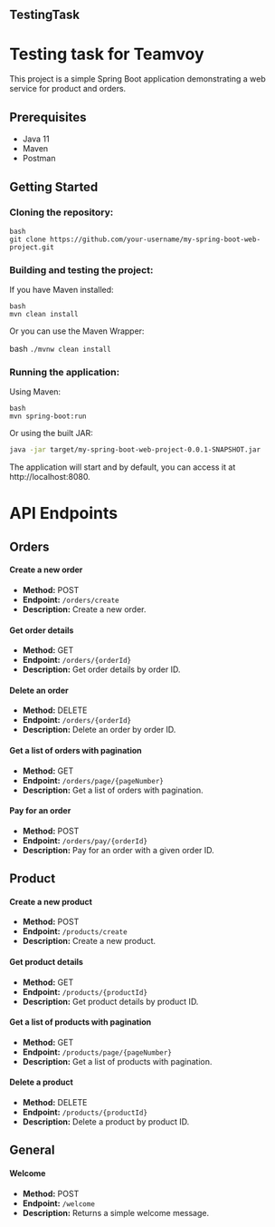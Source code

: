 ## TestingTask
# Testing task for Teamvoy

This project is a simple Spring Boot application demonstrating a web service for product and orders.

## Prerequisites

- Java 11
- Maven
- Postman

## Getting Started

### Cloning the repository:

```
bash
git clone https://github.com/your-username/my-spring-boot-web-project.git
```

### Building and testing the project:

If you have Maven installed:

```
bash
mvn clean install
```

Or you can use the Maven Wrapper:

bash
```./mvnw clean install```

### Running the application:

Using Maven:
```
bash
mvn spring-boot:run
```

Or using the built JAR:

```bash
java -jar target/my-spring-boot-web-project-0.0.1-SNAPSHOT.jar
```

The application will start and by default, you can access it at http://localhost:8080.

# API Endpoints

## Orders

#### Create a new order

- **Method:** POST
- **Endpoint:** `/orders/create`
- **Description:** Create a new order.

#### Get order details

- **Method:** GET
- **Endpoint:** `/orders/{orderId}`
- **Description:** Get order details by order ID.

#### Delete an order

- **Method:** DELETE
- **Endpoint:** `/orders/{orderId}`
- **Description:** Delete an order by order ID.

#### Get a list of orders with pagination

- **Method:** GET
- **Endpoint:** `/orders/page/{pageNumber}`
- **Description:** Get a list of orders with pagination.

#### Pay for an order

- **Method:** POST
- **Endpoint:** `/orders/pay/{orderId}`
- **Description:** Pay for an order with a given order ID.

## Product

#### Create a new product

- **Method:** POST
- **Endpoint:** `/products/create`
- **Description:** Create a new product.

#### Get product details

- **Method:** GET
- **Endpoint:** `/products/{productId}`
- **Description:** Get product details by product ID.

#### Get a list of products with pagination

- **Method:** GET
- **Endpoint:** `/products/page/{pageNumber}`
- **Description:** Get a list of products with pagination.

#### Delete a product

- **Method:** DELETE
- **Endpoint:** `/products/{productId}`
- **Description:** Delete a product by product ID.

## General
#### Welcome

- **Method:** POST
- **Endpoint:** `/welcome`
- **Description:** Returns a simple welcome message.
